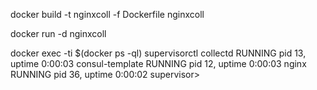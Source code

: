 
docker build -t nginxcoll -f Dockerfile nginxcoll

docker run -d nginxcoll 

docker exec -ti $(docker ps -ql) supervisorctl
collectd                         RUNNING    pid 13, uptime 0:00:03
consul-template                  RUNNING    pid 12, uptime 0:00:03
nginx                            RUNNING    pid 36, uptime 0:00:02
supervisor> 

